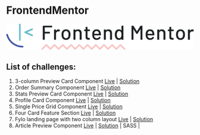 # FrontendMentor
![FrontendMentor Logo](frontendmentor_logo.png)
## List of challenges:
1. 3-column Preview Card Component [Live](https://bi3gs0n.github.io/FrontendMentor/3-column-preview-card-component-main/) | [Solution](https://www.frontendmentor.io/solutions/3column-preview-card-component-using-flexbox-Q7oUeBwNU)
2. Order Summary Component [Live](https://bi3gs0n.github.io/FrontendMentor/order-summary-component-main/) | [Solution](https://www.frontendmentor.io/solutions/order-summary-component-0LkRpzUGN)
3. Stats Preview Card Component [Live](https://bi3gs0n.github.io/FrontendMentor/stats-preview-card-component-main/) | [Solution](https://www.frontendmentor.io/solutions/stats-preview-card-component-bdIU_Y3DR)
4. Profile Card Component [Live](https://bi3gs0n.github.io/FrontendMentor/profile-card-component-main/) | [Solution](https://www.frontendmentor.io/solutions/profile-card-component-SZ5riSb0s)
5. Single Price Grid Component [Live](https://bi3gs0n.github.io/FrontendMentor/single-price-grid-component-master/) | [Solution](https://www.frontendmentor.io/solutions/single-price-grid-component-YLh3k3Oq6)
6. Four Card Feature Section [Live](https://bi3gs0n.github.io/FrontendMentor/four-card-feature-section-master/) | [Solution](https://www.frontendmentor.io/solutions/four-card-feature-section-QItc9HHE9)
7. Fylo landing page with two column layout [Live](https://bi3gs0n.github.io/FrontendMentor/fylo-landing-page-with-two-column-layout-master) | [Solution](https://www.frontendmentor.io/solutions/)
8. Article Preview Component [Live](https://bi3gs0n.github.io/FrontendMentor/article-preview-component-master) | [Solution](https://www.frontendmentor.io/solutions/) | SASS |